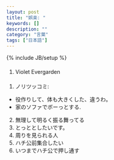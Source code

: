 ```yaml
---
layout: post
title: "娯楽: "
keywords: []
description: ""
category: "言葉"
tags: ["日本語"]
---
```

{% include JB/setup %}

####
1. Violet Evergarden

####
1. ノリツッコミ:
- 役作りして、体も大きくした、違うわ。
- 家のソファでボーっとする. 
2. 無理して明るく振る舞ってる
3. とっととしたいです。
4. 周りを見られる人
5. ハチ公前集合したい
6. いつまでハチ公で押し通す

